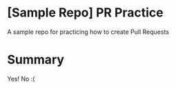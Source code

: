 # [Sample Repo] PR Practice
A sample repo for practicing how to create Pull Requests

# Summary
Yes! No :(